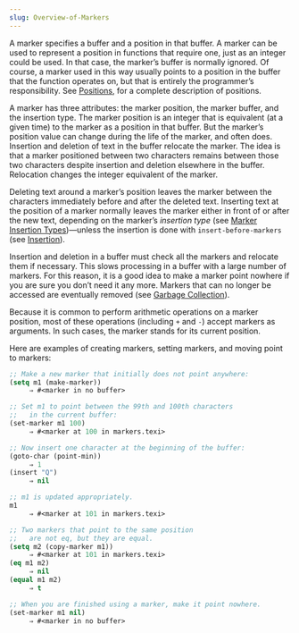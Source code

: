 ```yaml
---
slug: Overview-of-Markers
---
```


A marker specifies a buffer and a position in that buffer. A marker can be used to represent a position in functions that require one, just as an integer could be used. In that case, the marker’s buffer is normally ignored. Of course, a marker used in this way usually points to a position in the buffer that the function operates on, but that is entirely the programmer’s responsibility. See [Positions](Positions), for a complete description of positions.

A marker has three attributes: the marker position, the marker buffer, and the insertion type. The marker position is an integer that is equivalent (at a given time) to the marker as a position in that buffer. But the marker’s position value can change during the life of the marker, and often does. Insertion and deletion of text in the buffer relocate the marker. The idea is that a marker positioned between two characters remains between those two characters despite insertion and deletion elsewhere in the buffer. Relocation changes the integer equivalent of the marker.

Deleting text around a marker’s position leaves the marker between the characters immediately before and after the deleted text. Inserting text at the position of a marker normally leaves the marker either in front of or after the new text, depending on the marker’s *insertion type* (see [Marker Insertion Types](Marker-Insertion-Types))—unless the insertion is done with `insert-before-markers` (see [Insertion](Insertion)).

Insertion and deletion in a buffer must check all the markers and relocate them if necessary. This slows processing in a buffer with a large number of markers. For this reason, it is a good idea to make a marker point nowhere if you are sure you don’t need it any more. Markers that can no longer be accessed are eventually removed (see [Garbage Collection](Garbage-Collection)).

Because it is common to perform arithmetic operations on a marker position, most of these operations (including `+` and `-`) accept markers as arguments. In such cases, the marker stands for its current position.

Here are examples of creating markers, setting markers, and moving point to markers:

```lisp
;; Make a new marker that initially does not point anywhere:
(setq m1 (make-marker))
     ⇒ #<marker in no buffer>
```



```lisp
;; Set m1 to point between the 99th and 100th characters
;;   in the current buffer:
(set-marker m1 100)
     ⇒ #<marker at 100 in markers.texi>
```



```lisp
;; Now insert one character at the beginning of the buffer:
(goto-char (point-min))
     ⇒ 1
(insert "Q")
     ⇒ nil
```



```lisp
;; m1 is updated appropriately.
m1
     ⇒ #<marker at 101 in markers.texi>
```



```lisp
;; Two markers that point to the same position
;;   are not eq, but they are equal.
(setq m2 (copy-marker m1))
     ⇒ #<marker at 101 in markers.texi>
(eq m1 m2)
     ⇒ nil
(equal m1 m2)
     ⇒ t
```



```lisp
;; When you are finished using a marker, make it point nowhere.
(set-marker m1 nil)
     ⇒ #<marker in no buffer>
```
